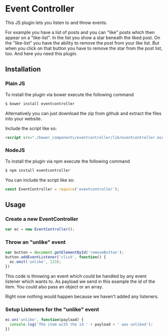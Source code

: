 # Event Controller

This JS plugin lets you listen to and throw events.

For example you have a list of posts and you can "like" posts which then appear on a "like-list".
In the list you show a star beneath the liked post. On the "like-list" you have the ability to remove the post from your
like list. But when you click on that button you have to remove the star from the post list, too. And here you need this
plugin.

## Installation

### Plain JS

To install the plugin via bower execute the following command

```sh
$ bower install eventcontroller
```

Alternatively you can just download the zip from github and extract the files into your website.

Include the script like so:

```html
<script src="./bower_components/eventcontroller/lib/eventcontroller.min.js"></script>
```

### NodeJS
To install the plugin via npm execute the following command

```sh
$ npm install eventcontroller
```

You can include the script like so:

```js
const EventController = require('eventcontroller');
```

## Usage

### Create a new EventController

```js
var ec = new EventController();
```

### Throw an "unlike" event

```js
var button = document.getElementById('removeButton');
button.addEventListener('click', function() {
  ec.emit('unlike', 123);
})
```

This code is throwing an event which could be handled by any event listener which wants to.
As payload we send in this example the id of the item. You could also pass an object or an array.

Right now nothing would happen because we haven't added any listeners.


### Setup Listeners for the "unlike" event

```js
ec.on('unlike', function(payload) {
  console.log('The item with the id ' + payload + ' was unliked');
})
```